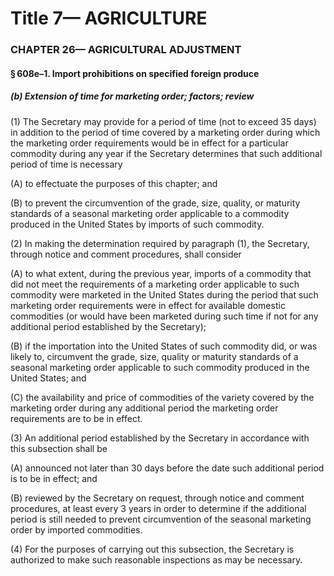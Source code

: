 
# Title 7— AGRICULTURE
### CHAPTER 26— AGRICULTURAL ADJUSTMENT
#### § 608e–1. Import prohibitions on specified foreign produce
##### (b) Extension of time for marketing order; factors; review

(1) The Secretary may provide for a period of time (not to exceed 35 days) in addition to the period of time covered by a marketing order during which the marketing order requirements would be in effect for a particular commodity during any year if the Secretary determines that such additional period of time is necessary

(A) to effectuate the purposes of this chapter; and

(B) to prevent the circumvention of the grade, size, quality, or maturity standards of a seasonal marketing order applicable to a commodity produced in the United States by imports of such commodity.

(2) In making the determination required by paragraph (1), the Secretary, through notice and comment procedures, shall consider

(A) to what extent, during the previous year, imports of a commodity that did not meet the requirements of a marketing order applicable to such commodity were marketed in the United States during the period that such marketing order requirements were in effect for available domestic commodities (or would have been marketed during such time if not for any additional period established by the Secretary);

(B) if the importation into the United States of such commodity did, or was likely to, circumvent the grade, size, quality or maturity standards of a seasonal marketing order applicable to such commodity produced in the United States; and

(C) the availability and price of commodities of the variety covered by the marketing order during any additional period the marketing order requirements are to be in effect.

(3) An additional period established by the Secretary in accordance with this subsection shall be

(A) announced not later than 30 days before the date such additional period is to be in effect; and

(B) reviewed by the Secretary on request, through notice and comment procedures, at least every 3 years in order to determine if the additional period is still needed to prevent circumvention of the seasonal marketing order by imported commodities.

(4) For the purposes of carrying out this subsection, the Secretary is authorized to make such reasonable inspections as may be necessary.
